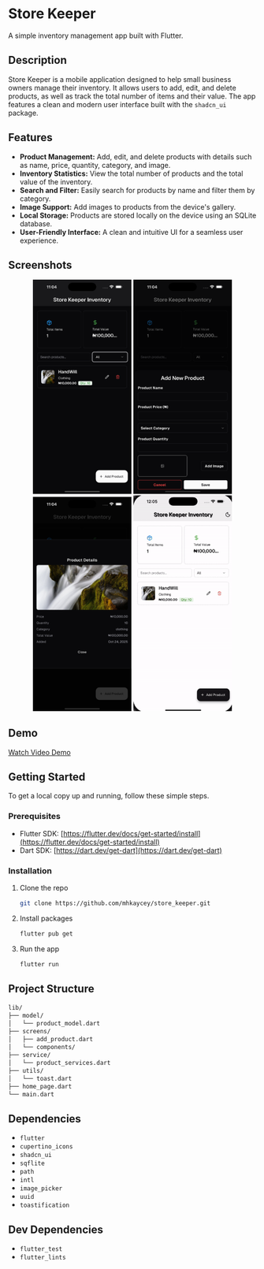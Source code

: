 # Store Keeper

A simple inventory management app built with Flutter.

## Description

Store Keeper is a mobile application designed to help small business owners manage their inventory. It allows users to add, edit, and delete products, as well as track the total number of items and their value. The app features a clean and modern user interface built with the `shadcn_ui` package.

## Features

- **Product Management:** Add, edit, and delete products with details such as name, price, quantity, category, and image.
- **Inventory Statistics:** View the total number of products and the total value of the inventory.
- **Search and Filter:** Easily search for products by name and filter them by category.
- **Image Support:** Add images to products from the device's gallery.
- **Local Storage:** Products are stored locally on the device using an SQLite database.
- **User-Friendly Interface:** A clean and intuitive UI for a seamless user experience.

## Screenshots

<div align="center">
<img src="screenshots/homepage.png" alt="Home Page" width="200"/>
<img src="screenshots/add_product.png" alt="Add Product Page" width="200"/>
<img src="screenshots/product_details.png" alt="Product Detail Page" width="200"/>
<img alt="App Demo" src="https://raw.githubusercontent.com/mhkaycey/store_keeper/main/screenshots/output.gif?raw=true" width="200"/>
</div>

## Demo

[Watch Video Demo](https://drive.google.com/file/d/1pmSAer5z9JNBsog23RPZ5p6G91j98uiU/view?usp=sharing)
</video>

## Getting Started

To get a local copy up and running, follow these simple steps.

### Prerequisites

- Flutter SDK: [https://flutter.dev/docs/get-started/install](https://flutter.dev/docs/get-started/install)
- Dart SDK: [https://dart.dev/get-dart](https://dart.dev/get-dart)

### Installation

1.  Clone the repo
    ```sh
    git clone https://github.com/mhkaycey/store_keeper.git
    ```
2.  Install packages
    ```sh
    flutter pub get
    ```
3.  Run the app
    ```sh
    flutter run
    ```

## Project Structure

```
lib/
├── model/
│   └── product_model.dart
├── screens/
│   ├── add_product.dart
│   └── components/
├── service/
│   └── product_services.dart
├── utils/
│   └── toast.dart
├── home_page.dart
└── main.dart
```

## Dependencies

- `flutter`
- `cupertino_icons`
- `shadcn_ui`
- `sqflite`
- `path`
- `intl`
- `image_picker`
- `uuid`
- `toastification`

## Dev Dependencies

- `flutter_test`
- `flutter_lints`
